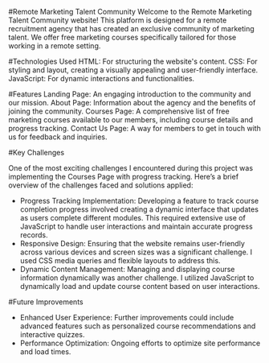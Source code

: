 #Remote Marketing Talent Community
Welcome to the Remote Marketing Talent Community website! This platform is designed for a remote recruitment agency that has created an exclusive community of marketing talent. We offer free marketing courses specifically tailored for those working in a remote setting.

#Technologies Used
HTML: For structuring the website's content.
CSS: For styling and layout, creating a visually appealing and user-friendly interface.
JavaScript: For dynamic interactions and functionalities.

#Features
Landing Page: An engaging introduction to the community and our mission.
About Page: Information about the agency and the benefits of joining the community.
Courses Page: A comprehensive list of free marketing courses available to our members, including course details and progress tracking.
Contact Us Page: A way for members to get in touch with us for feedback and inquiries.

#Key Challenges

One of the most exciting challenges I encountered during this project was implementing the Courses Page with progress tracking. Here’s a brief overview of the challenges faced and solutions applied:
- Progress Tracking Implementation: Developing a feature to track course completion progress involved creating a dynamic interface that updates as users complete different modules. This required extensive use of JavaScript to handle user interactions and maintain accurate progress records.
- Responsive Design: Ensuring that the website remains user-friendly across various devices and screen sizes was a significant challenge. I used CSS media queries and flexible layouts to address this.
- Dynamic Content Management: Managing and displaying course information dynamically was another challenge. I utilized JavaScript to dynamically load and update course content based on user interactions.

#Future Improvements
- Enhanced User Experience: Further improvements could include advanced features such as personalized course recommendations and interactive quizzes.
- Performance Optimization: Ongoing efforts to optimize site performance and load times.
